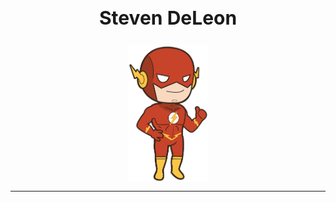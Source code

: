 <div style="display:flex; flex-direction:column; justify-content: center; margin: 0 auto; text-align: center">
    <h2 style="font-size: 30px"> Steven DeLeon </h2>
    <img src="https://raw.githubusercontent.com/Stevendeleon/portfolio-v2/master/public/chibi-flash.png" alt="chibi art style of the flash"
        style="width:8rem; margin: 0 auto" />
</div>
<hr />

